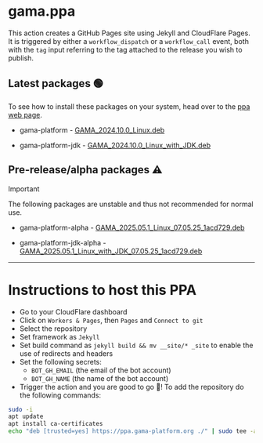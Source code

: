 # gama.ppa

This action creates a GitHub Pages site using Jekyll and CloudFlare Pages.
It is triggered by either a `workflow_dispatch` or a `workflow_call` event, both with the `tag` input referring to the tag attached to the release you wish to publish.

## Latest packages 🟢

To see how to install these packages on your system, head over to the [ppa web page](https://ppa.gama-platform.org).


- gama-platform - [GAMA_2024.10.0_Linux.deb](https://ppa.gama-platform.org/./GAMA_2024.10.0_Linux.deb.html)

- gama-platform-jdk - [GAMA_2024.10.0_Linux_with_JDK.deb](https://ppa.gama-platform.org/./GAMA_2024.10.0_Linux_with_JDK.deb.html)




## Pre-release/alpha packages ⚠️

> [!IMPORTANT]
> The following packages are unstable and thus not recommended for normal use.


- gama-platform-alpha - [GAMA_2025.05.1_Linux_07.05.25_1acd729.deb](https://ppa.gama-platform.org/./GAMA_2025.05.1_Linux_07.05.25_1acd729.deb.html)

- gama-platform-jdk-alpha - [GAMA_2025.05.1_Linux_with_JDK_07.05.25_1acd729.deb](https://ppa.gama-platform.org/./GAMA_2025.05.1_Linux_with_JDK_07.05.25_1acd729.deb.html)



- - -

# Instructions to host this PPA

- Go to your CloudFlare dashboard
- Click on `Workers & Pages`, then `Pages` and `Connect to git`
- Select the repository
- Set framework as `Jekyll`
- Set build command as `jekyll build && mv __site/* _site` to enable the use of redirects and headers
- Set the following secrets: 
    - `BOT_GH_EMAIL` (the email of the bot account)
    - `BOT_GH_NAME` (the name of the bot account)
- Trigger the action and you are good to go 🎉! To add the repository do the following commands:
```bash
sudo -i
apt update
apt install ca-certificates
echo "deb [trusted=yes] https://ppa.gama-platform.org ./" | sudo tee -a /etc/apt/sources.list
``` 
